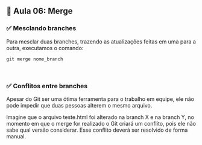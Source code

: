 ## 📝 Aula 06: Merge
### ✅ Mesclando branches
Para mesclar duas branches, trazendo as atualizações feitas em uma para a outra, executamos o comando:
```
git merge nome_branch
```

<br>

### ✅ Conflitos entre branches
Apesar do Git ser uma ótima ferramenta para o trabalho em equipe, ele não pode impedir que duas pessoas alterem o mesmo arquivo.

Imagine que o arquivo teste.html foi alterado na branch X e na branch Y, no momento em que o merge for realizado o Git criará um conflito, pois ele não sabe qual versão considerar. Esse conflito deverá ser resolvido de forma manual.